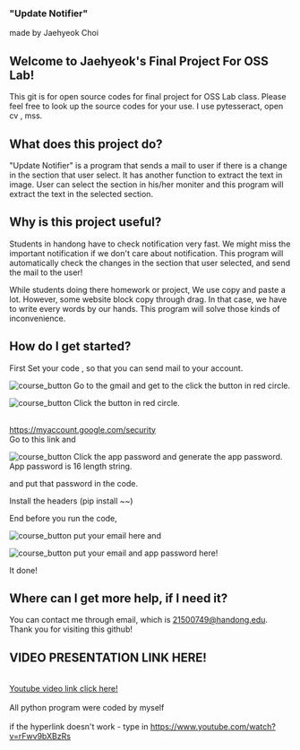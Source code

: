 ### "Update Notifier"
made by Jaehyeok Choi

## Welcome to Jaehyeok's Final Project For OSS Lab!

This git is for open source codes for final project for OSS Lab class.
Please feel free to look up the source codes for your use.
I use pytesseract, open cv , mss.

## What does this project do?

"Update Notifier" is a program that sends a mail to user if there is a change in the section that user select.
It has another function to extract the text in image.
User can select the section in his/her moniter and this program will extract the text in the selected section.


## Why is this project useful?

Students in handong have to check notification very fast.
We might miss the important notification if we don't care about notification.
This program will automatically check the changes in the section that user selected, 
and send the mail to the user!

While students doing there homework or project, We use copy and paste a lot.
However, some website block copy through drag.
In that case, we have to write every words by our hands.
This program will solve those kinds of inconvenience.


## How do I get started?

First Set your code , so that you can send mail to your account.

![course_button](https://github.com/Choi-JaeHyeok-21500749/OSS_final_UpdateNotifier/blob/main/aa.PNG)
Go to the gmail and get to the click the button in red circle.

![course_button](https://github.com/Choi-JaeHyeok-21500749/OSS_final_UpdateNotifier/blob/main/bb.PNG)
Click the button in red circle.

<br><a href = "https://myaccount.google.com/security">https://myaccount.google.com/security</a></br>
Go to this link and
  
![course_button](https://github.com/Choi-JaeHyeok-21500749/OSS_final_UpdateNotifier/blob/main/cccc.PNG)
Click the app password and generate the app password.
App password is 16 length string.

and put that password in the code.

Install the headers (pip install ~~)

End before you run the code,

![course_button](https://github.com/Choi-JaeHyeok-21500749/OSS_final_UpdateNotifier/blob/main/your_email%20here.PNG)
put your email here and


![course_button](https://github.com/Choi-JaeHyeok-21500749/OSS_final_UpdateNotifier/blob/main/your_email%20and%20password%20here.PNG)
put your email and app password here!



It done!

## Where can I get more help, if I need it?

You can contact me through email, which is 21500749@handong.edu.
Thank you for visiting this github!

## VIDEO PRESENTATION LINK HERE!
<br><a href = "https://www.youtube.com/watch?v=rFwv9bXBzRs">Youtube video link click here!</a></br>
<br>All python program were coded by myself</br>
<br>if the hyperlink doesn't work - type in https://www.youtube.com/watch?v=rFwv9bXBzRs

